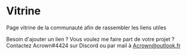 # Vitrine
Page vitrine de la communauté afin de rassembler les liens utiles

Besoin d'ajouter un lien ? Vous voulez me faire part de votre projet ? Contactez Acrown#4424 sur Discord ou par mail à Acrown@outlook.fr
